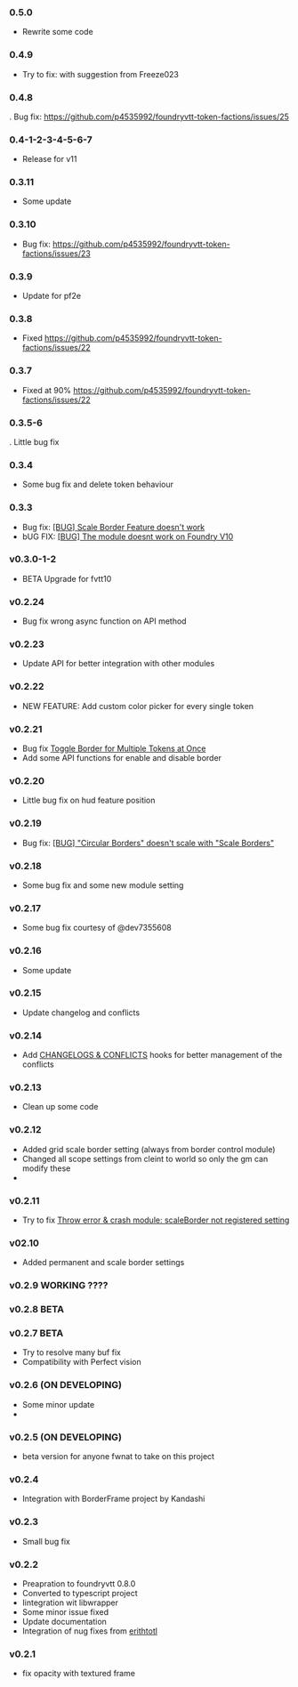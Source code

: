 ### 0.5.0 

- Rewrite some code

### 0.4.9 

- Try to fix: with suggestion from Freeze023

### 0.4.8

. Bug fix: https://github.com/p4535992/foundryvtt-token-factions/issues/25

### 0.4-1-2-3-4-5-6-7

- Release for v11

### 0.3.11

- Some update

### 0.3.10

- Bug fix: https://github.com/p4535992/foundryvtt-token-factions/issues/23

### 0.3.9

- Update for pf2e

### 0.3.8

- Fixed  https://github.com/p4535992/foundryvtt-token-factions/issues/22

### 0.3.7

- Fixed at 90% https://github.com/p4535992/foundryvtt-token-factions/issues/22

### 0.3.5-6

. Little bug fix

### 0.3.4

- Some bug fix and delete token behaviour

### 0.3.3

- Bug fix: [[BUG] Scale Border Feature doesn't work](https://github.com/p4535992/foundryvtt-token-factions/issues/20)
- bUG FIX: [[BUG] The module doesnt work on Foundry V10](https://github.com/p4535992/foundryvtt-token-factions/issues/18)

### v0.3.0-1-2

- BETA Upgrade for fvtt10

### v0.2.24

- Bug fix wrong async function on API method

### v0.2.23

- Update API for better integration with other modules

### v0.2.22

- NEW FEATURE: Add custom color picker for every single token

### v0.2.21

- Bug fix [Toggle Border for Multiple Tokens at Once](https://github.com/p4535992/token-factions/issues/14)
- Add some API functions for enable and disable border

### v0.2.20

- Little bug fix on hud feature position

### v0.2.19

- Bug fix: [[BUG] "Circular Borders" doesn't scale with "Scale Borders"](https://github.com/p4535992/token-factions/issues/13)

### v0.2.18

- Some bug fix and some new module setting

### v0.2.17

- Some bug fix courtesy of @dev7355608

### v0.2.16

- Some update

### v0.2.15

- Update changelog and conflicts

### v0.2.14

- Add [CHANGELOGS & CONFLICTS](https://github.com/theripper93/libChangelogs) hooks for better management of the conflicts

### v0.2.13

- Clean up some code

### v0.2.12

- Added grid scale border setting (always from border control module)
- Changed all scope settings from cleint to world so only the gm can modify these
-
### v0.2.11

- Try to fix [Throw error & crash module: scaleBorder not registered setting ](https://github.com/p4535992/token-factions/issues/1)

### v02.10

- Added permanent and scale border settings

### v0.2.9 WORKING ????

### v0.2.8 BETA

### v0.2.7 BETA

- Try to resolve many buf fix
- Compatibility with Perfect vision

### v0.2.6 (ON DEVELOPING)

- Some minor update
-
### v0.2.5 (ON DEVELOPING)

- beta version for anyone fwnat to take on this project

### v0.2.4

- Integration with BorderFrame project by Kandashi

### v0.2.3

- Small bug fix

### v0.2.2

- Preapration to foundryvtt 0.8.0
- Converted to typescript project
- Iintegration wit libwrapper
- Some minor issue fixed
- Update documentation
- Integration of nug fixes from [erithtotl](https://github.com/Voldemalort/token-factions/pulls/erithtotl)

### v0.2.1

- fix opacity with textured frame
